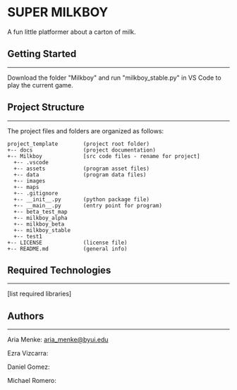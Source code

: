 # SUPER MILKBOY 
A fun little platformer about a carton of milk.

## Getting Started
---
Download the folder "Milkboy" and run "milkboy_stable.py" in VS Code to play the current game.

## Project Structure
---
The project files and folders are organized as follows:
```
project_template        (project root folder)
+-- docs                (project documentation)
+-- Milkboy             [src code files - rename for project]
  +-- .vscode
  +-- assets            (program asset files)
  +-- data              (program data files) 
  +-- images
  +-- maps
  +-- .gitignore
  +-- __init__.py       (python package file)
  +-- __main__.py       (entry point for program)
  +-- beta_test_map
  +-- milkboy_alpha
  +-- milkboy_beta
  +-- milkboy_stable
  +-- test1
+-- LICENSE             (license file)
+-- README.md           (general info)
```

## Required Technologies
---
[list required libraries]

## Authors
---
Aria Menke: aria_menke@byui.edu

Ezra Vizcarra: 

Daniel Gomez:

Michael Romero: 
